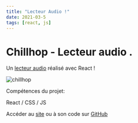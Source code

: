 ```yaml
---
title: "Lecteur Audio !"
date: 2021-03-5
tags: [react, js]
---
```


# Chillhop - Lecteur audio .

Un [lecteur audio](https://chillhop.herokuapp.com/) réalisé avec React !

<img src="{{ site.url }}{{ site.baseurl }}/images/chillhop/music.gif" alt="chillhop">

Compétences du projet:

React / CSS / JS

Accéder au [site](https://chillhop.herokuapp.com/) ou à son code sur [GitHub](https://github.com/MassDo/react-music-player)
